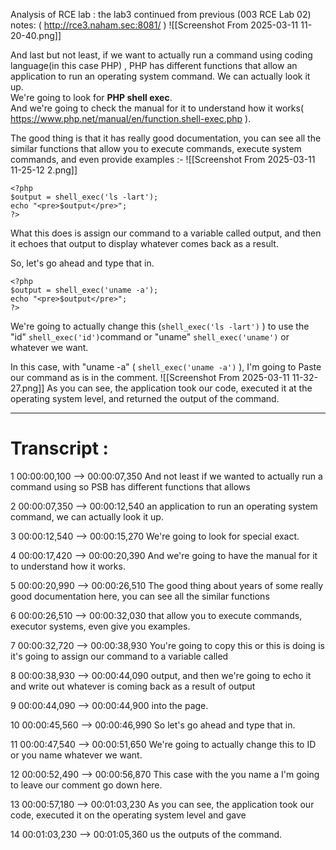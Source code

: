 Analysis of RCE lab :  the lab3 continued from previous (003 RCE Lab 02) notes: 
( http://rce3.naham.sec:8081/ )
![[Screenshot From 2025-03-11 11-20-40.png]]


And last but not least, if we want to actually run a command using coding language(in this case PHP) , PHP has different functions that allow an application to run an operating system command. We can actually look it up.  
We're going to look for **PHP shell exec**.  
And we're going to check the manual for it to understand how it works( https://www.php.net/manual/en/function.shell-exec.php ). 

The good thing is that it has really good documentation, you can see all the similar functions that allow you to execute commands, execute system commands, and even provide examples :-
![[Screenshot From 2025-03-11 11-25-12 2.png]] 
```
<?php  
$output = shell_exec('ls -lart');  
echo "<pre>$output</pre>";  
?>
```
What this does is assign our command to a variable called output, and then it echoes that output to display whatever comes back as a result.  

So, let's go ahead and type that in.  
```
<?php  
$output = shell_exec('uname -a');  
echo "<pre>$output</pre>";  
?>
```
We're going to actually change this (`shell_exec('ls -lart')` ) to use the "id" `shell_exec('id')`command or "uname" `shell_exec('uname')` or whatever we want. 

In this case, with "uname -a" ( `shell_exec('uname -a')` ), I'm going to Paste our command as is in the comment.
![[Screenshot From 2025-03-11 11-32-27.png]]
As you can see, the application took our code, executed it at the operating system level, and returned the output of the command.



---

# Transcript :
1
00:00:00,100 --> 00:00:07,350
And not least if we wanted to actually run a command using so PSB has different functions that allows

2
00:00:07,350 --> 00:00:12,540
an application to run an operating system command, we can actually look it up.

3
00:00:12,540 --> 00:00:15,270
We're going to look for special exact.

4
00:00:17,420 --> 00:00:20,390
And we're going to have the manual for it to understand how it works.

5
00:00:20,990 --> 00:00:26,510
The good thing about years of some really good documentation here, you can see all the similar functions

6
00:00:26,510 --> 00:00:32,030
that allow you to execute commands, executor systems, even give you examples.

7
00:00:32,720 --> 00:00:38,930
You're going to copy this or this is doing is it's going to assign our command to a variable called

8
00:00:38,930 --> 00:00:44,090
output, and then we're going to echo it and write out whatever is coming back as a result of output

9
00:00:44,090 --> 00:00:44,900
into the page.

10
00:00:45,560 --> 00:00:46,990
So let's go ahead and type that in.

11
00:00:47,540 --> 00:00:51,650
We're going to actually change this to ID or you name whatever we want.

12
00:00:52,490 --> 00:00:56,870
This case with the you name a I'm going to leave our comment go down here.

13
00:00:57,180 --> 00:01:03,230
As you can see, the application took our code, executed it on the operating system level and gave

14
00:01:03,230 --> 00:01:05,360
us the outputs of the command.